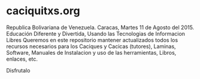# caciquitxs.org
Republica Bolivariana de Venezuela.
Caracas, Martes 11 de Agosto del 2015.
Educación Diferente y Divertida, Usando las Tecnologias de Informacion Libres
Queremos en este repositorio mantener actualizados todos los recursos necesarios para los Caciques y Cacicas (tutores),
Laminas, Software, Manuales de Instalacion y uso de las herramientas, Libros, enlaces, etc.

Disfrutalo
